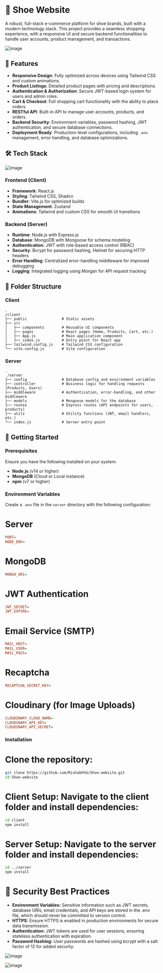 # 🏬 Shoe Website

A robust, full-stack e-commerce platform for shoe brands, built with a modern technology stack. This project provides a seamless shopping experience, with a responsive UI and secure backend functionalities to handle user accounts, product management, and transactions.

![image](https://github.com/user-attachments/assets/15b0b44f-fcde-4541-9ab0-57bd8dd9cdf1)

## 🚀 Features

- **Responsive Design**: Fully optimized across devices using Tailwind CSS and custom animations.
- **Product Listings**: Detailed product pages with pricing and descriptions.
- **Authentication & Authorization**: Secure JWT-based login system for users and admin roles.
- **Cart & Checkout**: Full shopping cart functionality with the ability to place orders.
- **RESTful API**: Built-in API to manage user accounts, products, and orders.
- **Backend Security**: Environment variables, password hashing, JWT authentication, and secure database connections.
- **Deployment Ready**: Production-level configurations, including `.env` management, error handling, and database optimizations.

## 🛠️ Tech Stack

![image](https://github.com/user-attachments/assets/ea3834eb-f9bc-40c0-b90b-816665f5bf9d)

### Frontend (Client)
- **Framework**: React.js
- **Styling**: Tailwind CSS, Shadcn
- **Bundler**: Vite.js for optimized builds
- **State Management**: Zustand
- **Animations**: Tailwind and custom CSS for smooth UI transitions

### Backend (Server)
- **Runtime**: Node.js with Express.js
- **Database**: MongoDB with Mongoose for schema modeling
- **Authentication**: JWT with role-based access control (RBAC)
- **Security**: Bcrypt for password hashing, Helmet for securing HTTP headers
- **Error Handling**: Centralized error-handling middleware for improved debugging
- **Logging**: Integrated logging using Morgan for API request tracking

## 📂 Folder Structure

### Client

    .
    /client
    ├── public                # Static assets
    ├── src
    │   ├── components        # Reusable UI components
    │   ├── pages             # React pages (Home, Products, Cart, etc.)
    │   ├── App.js            # Main application component
    │   ├── index.js          # Entry point for React app
    ├── tailwind.config.js    # Tailwind CSS configuration
    └── vite.config.js        # Vite configuration



### Server

    .
     /server
    ├── config                # Database config and environment variables
    ├── controller            # Business logic for handling requests (Products, Users)
    ├── middleware            # Authentication, error-handling, and other middleware
    ├── models                # Mongoose models for the database
    ├── routes                # Express routes (API endpoints for users, products)
    ├── utils                 # Utility functions (JWT, email handlers, etc.)
    └── index.js              # Server entry point





## 🚀 Getting Started

### Prerequisites

Ensure you have the following installed on your system:

- **Node.js** (v14 or higher)
- **MongoDB** (Cloud or Local instance)
- **npm** (v7 or higher)

### Environment Variables

Create a `.env` file in the `server` directory with the following configuration:


# Server

```ini
PORT=
NODE_ENV=
```

# MongoDB

```ini
MONGO_URI= 
```

# JWT Authentication

```ini
JWT_SECRET=
JWT_EXPIRE=
```

# Email Service (SMTP)
```ini
MAIL_HOST=
MAIL_USER=
MAIL_PASS=
```

# Recaptcha
```ini
RECAPTCHA_SECRET_KEY= 
```

# Cloudinary (for Image Uploads)

```ini
CLOUDINARY_CLOUD_NAME=
CLOUDINARY_API_KEY=
CLOUDINARY_API_SECRET=
```

### Installation

# Clone the repository:

```bash
git clone https://github.com/RishabhhG/Shoe-website.git
cd Shoe-website
```

# Client Setup: Navigate to the client folder and install dependencies:

```bash
cd client
npm install
```

# Server Setup: Navigate to the server folder and install dependencies:
```bash
cd ../server
npm install
```



# 🔐 Security Best Practices
- **Environment Variables:** Sensitive information such as JWT secrets, database URIs, email credentials, and API keys are stored in the .env file, which should never be committed to version control.
- **HTTPS:** Ensure HTTPS is enabled in production environments for secure data transmission.
- **Authentication:** JWT tokens are used for user sessions, ensuring stateless authentication with expiration.
- **Password Hashing:** User passwords are hashed using bcrypt with a salt factor of 12 for added security.









![image](https://github.com/user-attachments/assets/95198ebe-fe01-437c-bea5-30696b1057b6)





![image](https://github.com/user-attachments/assets/026804a4-89c3-4b32-bca1-985ce6a7f684)


